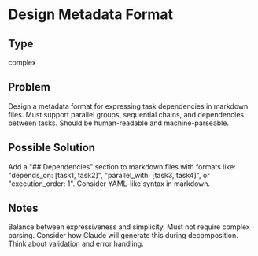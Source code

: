 # Design Metadata Format

## Type
complex

## Problem
Design a metadata format for expressing task dependencies in markdown files. Must support parallel groups, sequential chains, and dependencies between tasks. Should be human-readable and machine-parseable.

## Possible Solution
Add a "## Dependencies" section to markdown files with formats like: "depends_on: [task1, task2]", "parallel_with: [task3, task4]", or "execution_order: 1". Consider YAML-like syntax in markdown.

## Notes
Balance between expressiveness and simplicity. Must not require complex parsing. Consider how Claude will generate this during decomposition. Think about validation and error handling.